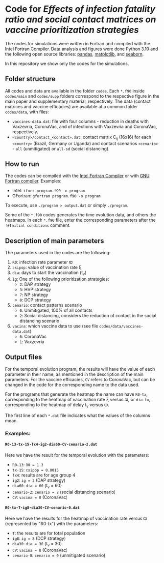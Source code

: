 
# Code for *Effects of infection fatality ratio and social contact matrices on vaccine prioritization strategies*

The codes for simulations were written in Fortran and compiled with the Intel Fortran Compiler. Data analysis and figures were done Python 3.10 and the following open source libraries: [pandas](https://pandas.pydata.org/), [matplotlib](https://matplotlib.org/), and [seaborn](https://seaborn.pydata.org/).

In this repository we show only the codes for the simulations.

## Folder structure

All codes and data are available in the folder `codes`. Each `*.f90` inside `codes/main` and `codes/supp` folders correspond to the respective figure in the main paper and supplementary material, respectively. The data (contact matrices and vaccine efficacies) are available at a common folder `codes/data`, with files:

- `vaccines-data.dat`: file with four columns - reduction in deaths with Vaxzevria, CoronaVac, and of infections with Vaxzevria and CoronaVac, respectively.
- `<country>/contact_<contact>.dat`: contact matrix C<sub>ij</sub> (16x16) for each `<country>` (Brazil, Germany or Uganda) and contact scenarios `<cenario>` - `all`  (unmitigated) or `all-sd` (social distancing).

## How to run

The codes can be compiled with the [Intel Fortran Compiler](https://www.intel.com/content/www/us/en/developer/tools/oneapi/fortran-compiler.html) or with [GNU Fortran compiler](https://gcc.gnu.org/wiki/GFortran). Examples:

- Intel: `ifort program.f90 -o program`
- GFortran: `gfortran program.f90 -o program`

To execute, use `./program > output.dat` or simply `./program`.

Some of the `*.f90` codes generates the time evolution data, and others the heatmaps. In each `*.f90` file, enter the corresponding parameters after the `!#Initial conditions` comment.

## Description of main parameters

The parameters used in the codes are the following:

1. `R0`: infection rate parameter ϖ
2. `csipop`: value of vaccination rate ξ
3. `dia`: days to start the vaccination (t<sub>v</sub>)
4. `ig`: One of the following prioritization strategies:
	- `2`: DAP strategy
	- `3`: HVP strategy
	- `7`: NP strategy
	- `8`: DCP strategy
5. `cenario`: contact patterns scenario
	- `0`: Unmitigated, 100% of all contacts 						
	- `2`: Social distancing, considers the reduction of contact in the social distancing scenario 
6. `vacina`: which vaccine data to use (see file `codes/data/vaccines-data.dat`)
	- `0`: CoronaVac
	- `1`: Vaxzevria 

## Output files

For the temporal evolution program, the results will have the value of each parameter in their name, as mentioned in the description of the main parameters. For the vaccine efficacies, `CV` refers to CoronaVac, but can be changed in the code for the corresponding name to the data used.

For the programs that generate the heatmap the name can have `R0-tx`, corresponding to the heatmap of vaccination rate ξ versus ϖ, or `dia-tx`, corresponding to the heatmap of delay t<sub>v</sub> versus ϖ.

The first line of each `*.dat` file indicates what the values of the columns mean.

### Examples:

#### `R0-13-tx-15-fx4-ig2-dia60-CV-cenario-2.dat`

Here we have the result for the temporal evolution with the parameters:

- `R0-13`: `R0 = 1.3`
- `tx-15`: `csipop = 0.0015`
- `fx4`: results are for age group 4
- `ig2`: `ig = 2` (DAP strategy)
- `dia60`: `dia = 60` (t<sub>v</sub> = 60)
- `cenario-2`: `cenario = 2` (social distancing scenario)
- `CV`: `vacina = 0` (CoronaVac)

#### `R0-tx-T-ig8-dia30-CV-cenario-0.dat`

Here we have the results for the heatmap of vaccination rate versus ϖ (represented by "R0-tx") with the parameters:

- `T`: the results are for total population
- `ig8`: `ig = 8` (DCP strategy)
- `dia30`: `dia = 30` (t<sub>v</sub> = 30)
- `CV`: `vacina = 0` (CoronaVac)
- `cenario-0`: `cenario = 0` (unmitigated scenario)

